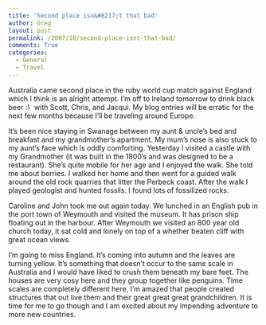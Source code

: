 ```yaml
---
title: 'Second place isn&#8217;t that bad'
author: Greg
layout: post
permalink: /2007/10/second-place-isnt-that-bad/
comments: True
categories:
  - General
  - Travel
---
```

Australia came second place in the ruby world cup match against England which I think is an alright attempt. I&#8217;m off to Ireland tomorrow to drink black beer <img src="http://gregology.net/wp-includes/images/smilies/simple-smile.png" alt=":)" class="wp-smiley" style="height: 1em; max-height: 1em;" /> with Scott, Chris, and Jacqui. My blog entries will be erratic for the next few months because I&#8217;ll be traveling around Europe.

It’s been nice staying in Swanage between my aunt & uncle’s bed and breakfast and my grandmother’s apartment. My mum&#8217;s nose is also stuck to my aunt&#8217;s face which is oddly comforting. Yesterday I visited a castle with my Grandmother (it was built in the 1800’s and was designed to be a restaurant). She’s quite mobile for her age and I enjoyed the walk. She told me about berries. I walked her home and then went for a guided walk around the old rock quarries that litter the Perbeck coast. After the walk I played geologist and hunted fossils. I found lots of fossilized rocks.

Caroline and John took me out again today. We lunched in an English pub in the port town of Weymouth and visited the museum. It has prison ship floating out in the harbour. After Weymouth we visited an 800 year old church today, it sat cold and lonely on top of a whether beaten cliff with great ocean views.

I’m going to miss England. It’s coming into autumn and the leaves are turning yellow. It’s something that doesn’t occur to the same scale in Australia and I would have liked to crush them beneath my bare feet. The houses are very cosy here and they group together like penguins. Time scales are completely different here, I’m amazed that people created structures that out live them and their great great great grandchildren. It is time for me to go though and I am excited about my impending adventure to more new countries.